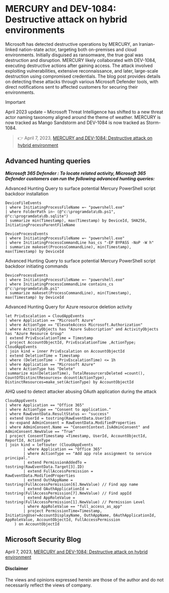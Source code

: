 # MERCURY and DEV-1084: Destructive attack on hybrid environments
Microsoft has detected destructive operations by MERCURY, an Iranian-linked nation-state actor, targeting both on-premises and cloud environments. Initially disguised as ransomware, the true goal was destruction and disruption. MERCURY likely collaborated with DEV-1084, executing destructive actions after gaining access. The attack involved exploiting vulnerabilities, extensive reconnaissance, and later, large-scale destruction using compromised credentials. The blog post provides details on detecting these attacks through various Microsoft Defender tools, with direct notifications sent to affected customers for securing their environments.

> [!Important]
> April 2023 update – Microsoft Threat Intelligence has shifted to a new threat actor naming taxonomy aligned around the theme of weather. MERCURY is now tracked as Mango Sandstorm and DEV-1084 is now tracked as Storm-1084.

> 👉 April 7, 2023, [MERCURY and DEV-1084: Destructive attack on hybrid environment](https://www.microsoft.com/en-us/security/blog/2023/04/07/mercury-and-dev-1084-destructive-attack-on-hybrid-environment/) 

## Advanced hunting queries
***Microsoft 365 Defender : To locate related activity, Microsoft 365 Defender customers can run the following advanced hunting queries:***

Advanced Hunting Query to surface potential Mercury PowerShell script backdoor installation
```kusto
DeviceFileEvents
| where InitiatingProcessFileName =~ "powershell.exe"
| where FolderPath in~ (@"c:\programdata\db.ps1", @"c:\programdata\db.sqlite")
| summarize min(Timestamp), max(Timestamp) by DeviceId, SHA256, InitiatingProcessParentFileName
```
```kusto
DeviceProcessEvents
| where InitiatingProcessFileName =~ "powershell.exe"
| where InitiatingProcessCommandLine has_cs "-EP BYPASS -NoP -W h"
| summarize makeset(ProcessCommandLine), min(Timestamp), max(Timestamp) by DeviceId
```

Advanced Hunting Query to surface potential Mercury PowerShell script backdoor initiating commands
```kusto
DeviceProcessEvents
| where InitiatingProcessFileName =~ "powershell.exe"
| where InitiatingProcessCommandLine contains_cs @"c:\programdata\db.ps1"
| summarize makeset(ProcessCommandLine), min(Timestamp), max(Timestamp) by DeviceId
```

Advanced Hunting Query for Azure resource deletion activity
```kusto
let PrivEscalation = CloudAppEvents 
| where Application == "Microsoft Azure"
| where ActionType == "ElevateAccess Microsoft.Authorization"
| where ActivityObjects has "Azure Subscription" and ActivityObjects has "Azure Resource Group"
| extend PrivEscalationTime = Timestamp
| project AccountObjectId, PrivEscalationTime ,ActionType;
CloudAppEvents
| join kind = inner PrivEscalation on AccountObjectId
| extend DeletionTime = Timestamp
| where (DeletionTime - PrivEscalationTime) <= 1h
| where Application == "Microsoft Azure"
| where ActionType has "Delete"
|summarize min(DeletionTime), TotalResourcersDeleted =count(), CountOfDistinctResources= dcount(ActionType), DistinctResources=make_set(ActionType) by AccountObjectId
```

AHQ used to detect attacker abusing OAuth application during the attack
```kusto
CloudAppEvents
| where Application == "Office 365"
| where ActionType == "Consent to application."
| where RawEventData.ResultStatus =~ "success"
| extend UserId = tostring(RawEventData.UserId)
| mv-expand AdminConsent = RawEventData.ModifiedProperties 
| where AdminConsent.Name == "ConsentContext.IsAdminConsent" and AdminConsent.NewValue == "True"
| project ConsentTimestamp =Timestamp, UserId, AccountObjectId, ReportId, ActionType
| join kind = leftouter (CloudAppEvents  
        | where Application == "Office 365"      
        | where ActionType == "Add app role assignment to service principal."   
        | extend PermissionAddedTo = tostring(RawEventData.Target[3].ID)
        | extend FullAccessPermission = RawEventData.ModifiedProperties 
        | extend OuthAppName = tostring(FullAccessPermission[6].NewValue) // Find app name
        | extend OAuthApplicationId = tostring(FullAccessPermission[7].NewValue) // Find appId
        | extend AppRoleValue = tostring(FullAccessPermission[1].NewValue) // Permission Level
        | where AppRoleValue == "full_access_as_app"
        | project PermissionTime=Timestamp, InitiatingUser=AccountDisplayName, OuthAppName, OAuthApplicationId, AppRoleValue, AccountObjectId, FullAccessPermission
    ) on AccountObjectId
```

## Microsoft Security Blog
April 7, 2023, [MERCURY and DEV-1084: Destructive attack on hybrid environment](https://www.microsoft.com/en-us/security/blog/2023/04/07/mercury-and-dev-1084-destructive-attack-on-hybrid-environment/)

#### Disclaimer
The views and opinions expressed herein are those of the author and do not necessarily reflect the views of company.
